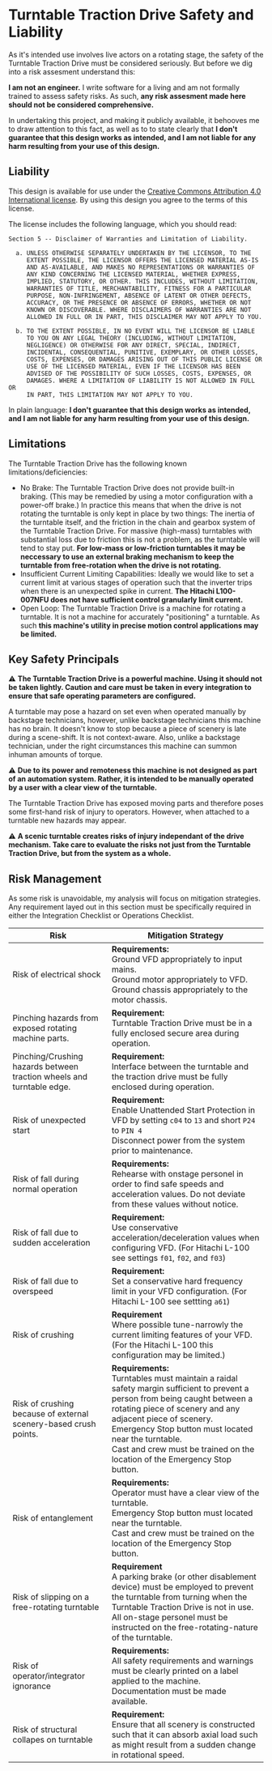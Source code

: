 # Turntable Traction Drive Safety and Liability

As it's intended use involves live actors on a rotating stage, the safety of the Turntable Traction Drive must be considered seriously. But before we dig into a risk assesment understand this: 

**I am not an engineer.** I write software for a living and am not formally trained to assess safety risks. As such, **any risk assesment made here should not be considered comprehensive.**

In undertaking this project, and making it publicly available, it behooves me to draw attention to this fact, as well as to to state clearly that **I don't guarantee that this design works as intended, and I am not liable for any harm resulting from your use of this design.**

## Liability

This design is available for use under the [Creative Commons Attribution 4.0 International license](https://github.com/zorlack/turntable-traction-drive/blob/master/LICENSE). By using this design you agree to the terms of this license.

The license includes the following language, which you should read:

    Section 5 -- Disclaimer of Warranties and Limitation of Liability.

      a. UNLESS OTHERWISE SEPARATELY UNDERTAKEN BY THE LICENSOR, TO THE
         EXTENT POSSIBLE, THE LICENSOR OFFERS THE LICENSED MATERIAL AS-IS
         AND AS-AVAILABLE, AND MAKES NO REPRESENTATIONS OR WARRANTIES OF
         ANY KIND CONCERNING THE LICENSED MATERIAL, WHETHER EXPRESS,
         IMPLIED, STATUTORY, OR OTHER. THIS INCLUDES, WITHOUT LIMITATION,
         WARRANTIES OF TITLE, MERCHANTABILITY, FITNESS FOR A PARTICULAR
         PURPOSE, NON-INFRINGEMENT, ABSENCE OF LATENT OR OTHER DEFECTS,
         ACCURACY, OR THE PRESENCE OR ABSENCE OF ERRORS, WHETHER OR NOT
         KNOWN OR DISCOVERABLE. WHERE DISCLAIMERS OF WARRANTIES ARE NOT
         ALLOWED IN FULL OR IN PART, THIS DISCLAIMER MAY NOT APPLY TO YOU.

      b. TO THE EXTENT POSSIBLE, IN NO EVENT WILL THE LICENSOR BE LIABLE
         TO YOU ON ANY LEGAL THEORY (INCLUDING, WITHOUT LIMITATION,
         NEGLIGENCE) OR OTHERWISE FOR ANY DIRECT, SPECIAL, INDIRECT,
         INCIDENTAL, CONSEQUENTIAL, PUNITIVE, EXEMPLARY, OR OTHER LOSSES,
         COSTS, EXPENSES, OR DAMAGES ARISING OUT OF THIS PUBLIC LICENSE OR
         USE OF THE LICENSED MATERIAL, EVEN IF THE LICENSOR HAS BEEN
         ADVISED OF THE POSSIBILITY OF SUCH LOSSES, COSTS, EXPENSES, OR
         DAMAGES. WHERE A LIMITATION OF LIABILITY IS NOT ALLOWED IN FULL OR
         IN PART, THIS LIMITATION MAY NOT APPLY TO YOU.

In plain language: **I don't guarantee that this design works as intended, and I am not liable for any harm resulting from your use of this design.**

## Limitations

The Turntable Traction Drive has the following known limitations/deficiencies:

- No Brake: The Turntable Traction Drive does not provide built-in braking. (This may be remedied by using a motor configuration with a power-off brake.) In practice this means that when the drive is not rotating the turntable is only kept in place by two things: The inertia of the turntable itself, and the friction in the chain and gearbox system of the Turntable Traction Drive. For massive (high-mass) turntables with substantial loss due to friction this is not a problem, as the turntable will tend to stay put. **For low-mass or low-friction turntables it may be neccessary to use an external braking mechanism to keep the turntable from free-rotation when the drive is not rotating.**
- Insufficient Current Limiting Capabilities: Ideally we would like to set a current limit at various stages of operation such that the inverter trips when there is an unexpected spike in current. **The Hitachi L100-007NFU does not have sufficient control granularly limit current.**
- Open Loop: The Turntable Traction Drive is a machine for rotating a turntable. It is not a machine for accurately "positioning" a turntable. As such **this machine's utility in precise motion control applications may be limited.**


## Key Safety Principals

:warning: **The Turntable Traction Drive is a powerful machine. Using it should not be taken lightly. Caution and care must be taken in every integration to ensure that safe operating parameters are configured.**

A turntable may pose a hazard on set even when operated manually by backstage technicians, however, unlike backstage technicians this machine has no brain. It doesn't know to stop because a piece of scenery is late during a scene-shift. It is not context-aware. Also, unlike a backstage technician, under the right circumstances this machine can summon inhuman amounts of torque.

:warning: **Due to its power and remoteness this machine is not designed as part of an automation system. Rather, it is intended to be manually operated by a user with a clear view of the turntable.**

The Turntable Traction Drive has exposed moving parts and therefore poses some first-hand risk of injury to operators. However, when attached to a turntable new hazards may appear.

:warning: **A scenic turntable creates risks of injury independant of the drive mechanism. Take care to evaluate the risks not just from the Turntable Traction Drive, but from the system as a whole.**

## Risk Management

As some risk is unavoidable, my analysis will focus on mitigation strategies. Any requirement layed out in this section must be specifically required in either the Integration Checklist or Operations Checklist.

| Risk | Mitigation Strategy |
| -- | -- |
| Risk of electrical shock | **Requirements:**<br/>Ground VFD appropriately to input mains.<br/>Ground motor appropriately to VFD.<br/>Ground chassis appropriately to the motor chassis. |
| Pinching hazards from exposed rotating machine parts. |  **Requirement:**<br/>Turntable Traction Drive must be in a fully enclosed secure area during operation. |
| Pinching/Crushing hazards between traction wheels and turntable edge. | **Requirement:**<br/>Interface between the turntable and the traction drive must be fully enclosed during operation. |
| Risk of unexpected start | **Requirement:**<br/>Enable Unattended Start Protection in VFD by setting `c04` to `13` and short `P24` to `PIN 4`<br/>Disconnect power from the system prior to maintenance. |
| Risk of fall during normal operation | **Requirements:**<br/>Rehearse with onstage personel in order to find safe speeds and acceleration values. Do not deviate from these values without notice. |
| Risk of fall due to sudden acceleration | **Requirement:**<br/>Use conservative acceleration/deceleration values when configuring VFD. (For Hitachi L-100 see settings `f01`, `f02`, and `f03`) |
| Risk of fall due to overspeed | **Requirement:**<br/>Set a conservative hard frequency limit in your VFD configuration. (For Hitachi L-100 see settting `a61`) |
| Risk of crushing | **Requirement**<br/>Where possible tune-narrowly the current limiting features of your VFD. (For the Hitachi L-100 this configuration may be limited.) |
| Risk of crushing because of external scenery-based crush points. | **Requirements:**<br/>Turntables must maintain a raidal safety margin sufficient to prevent a person from being caught between a rotating piece of scenery and any adjacent piece of scenery.<br/>Emergency Stop button must located near the turntable.<br/>Cast and crew must be trained on the location of the Emergency Stop button. |
| Risk of entanglement | **Requirements:**<br/>Operator must have a clear view of the turntable.<br/>Emergency Stop button must located near the turntable.<br/>Cast and crew must be trained on the location of the Emergency Stop button. |
| Risk of slipping on a free-rotating turntable | **Requirement**<br/>A parking brake (or other disablement device) must be employed to prevent the turntable from turning when the Turntable Traction Drive is not in use.<br/>All on-stage personel must be instructed on the free-rotating-nature of the turntable. |
| Risk of operator/integrator ignorance | **Requirements:**<br/>All safety requirements and warnings must be clearly printed on a label applied to the machine.<br/>Documentation must be made available. |
| Risk of structural collapes on turntable | **Requirement:**<br/>Ensure that all scenery is constructed such that it can absorb axial load such as might result from a sudden change in rotational speed. |
